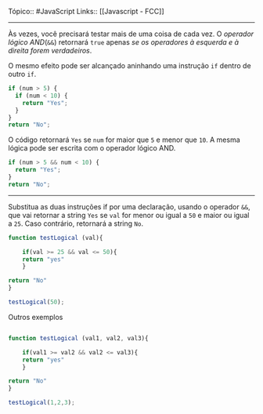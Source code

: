 Tópico:: #JavaScript 
Links:: [[Javascript - FCC]]

---
Às vezes, você precisará testar mais de uma coisa de cada vez. O *operador lógico AND*(`&&`) retornará `true` apenas *se os operadores à esquerda e à direita forem verdadeiros*.

O mesmo efeito pode ser alcançado aninhando uma instrução `if` dentro de outro `if`.

```js
if (num > 5) {
  if (num < 10) {
    return "Yes";
  }
}
return "No";
```

O código retornará `Yes` se `num` for maior que `5` e menor que `10`. A mesma lógica pode ser escrita com o operador lógico AND.

```js
if (num > 5 && num < 10) {
  return "Yes";
}
return "No";
```

---

Substitua as duas instruções if por uma declaração, usando o operador `&&`, que vai retornar a string `Yes` se `val` for menor ou igual a `50` e maior ou igual a `25`. Caso contrário, retornará a string `No`.
```js
function testLogical (val){

	if(val >= 25 && val <= 50){
	return "yes"
	}

return "No"
}

testLogical(50);
```

Outros exemplos

```js 

function testLogical (val1, val2, val3){

	if(val1 >= val2 && val2 <= val3){
	return "yes"
	}

return "No"
}

testLogical(1,2,3);
```